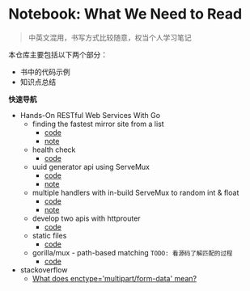 Notebook: What We Need to Read
=========

> 中英文混用，书写方式比较随意，权当个人学习笔记

本仓库主要包括以下两个部分：

* 书中的代码示例
* 知识点总结

**快速导航**

* Hands-On RESTful Web Services With Go
  * finding the fastest mirror site from a list
    * [code](./Hands-On%20RESTFul%20Web%20Services%20with%20Go/finding%20the%20fastest%20mirror%20site%20from%20a%20list/main.go)
    * [note](https://github.com/a2htray/notebook/issues/1)
  * health check
    * [code](./Hands-On%20RESTFul%20Web%20Services%20with%20Go/health%20check/main.go)
  * uuid generator api using ServeMux
    * [code](./Hands-On%20RESTFul%20Web%20Services%20with%20Go)
    * [note](https://github.com/a2htray/notebook/issues/2)
  * multiple handlers with in-build ServeMux to random int & float
    * [code](./Hands-On%20RESTFul%20Web%20Services%20with%20Go/multiple%20handlers%20with%20in-build%20ServeMux%20to%20random%20int%20&%20float/main.go)
    * [note](https://github.com/a2htray/notebook/issues/3)
  * develop two apis with httprouter
    * [code](./Hands-On%20RESTFul%20Web%20Services%20with%20Go/develop%20two%20apis%20with%20httprouter/main.go)
  * static files
    * [code](./Hands-On%20RESTFul%20Web%20Services%20with%20Go/static%20files/main.go)
  * gorilla/mux - path-based matching `TODO: 看源码了解匹配的过程`
    * [code](./Hands-On%20RESTFul%20Web%20Services%20with%20Go/gorilla-mux%20-%20path-based%20matching/main.go)
* stackoverflow
  * [What does enctype='multipart/form-data' mean?](./stackoverflow/form-enctype.md)
